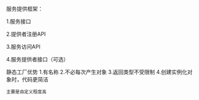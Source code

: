 服务提供框架：

1.服务接口

2.提供者注册API

3.服务访问API

4.服务提供者接口（可选）



静态工厂优势
    1.有名称
    2.不必每次产生对象
    3.返回类型不受限制
    4.创建实例化对象时，代码更简洁
    
    主要是自定义程度高
    
    